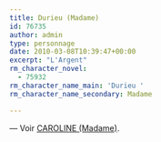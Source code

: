 ```yaml
---
title: Durieu (Madame)
id: 76735
author: admin
type: personnage
date: 2010-03-08T10:39:47+00:00
excerpt: "L'Argent"
rm_character_novel:
  - 75932
rm_character_name_main: 'Durieu '
rm_character_name_secondary: Madame

---
```

— Voir <a href="personnages/caroline-madame/" target="_self">CAROLINE (Madame)</a>.